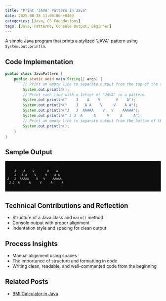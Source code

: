 ```yaml
---
title: "Print 'JAVA' Pattern in Java"
date: 2025-08-28 11:00:00 +0400
categories: [Java, CS Foundations]
tags: [Java, Patterns, Console Output, Beginner]
---
```


A simple Java program that prints a stylized "JAVA" pattern using `System.out.println`.

## Code Implementation

```java
public class JavaPattern {
    public static void main(String[] args) {
        // Print an empty line to separate output from the top of the screen
        System.out.println();
        // Print each line with a letter of "JAVA" in a pattern
        System.out.println("    J    A    V       V    A");
        System.out.println("    J   A A    V     V    A A");
        System.out.println("J   J  AAAAA    V   V    AAAAA");
        System.out.println(" J J  A     A     V     A     A");
        // Print an empty line to separate output from the bottom of the screen
        System.out.println();
    }
}
```

## Sample Output
![Console output showing the word JAVA printed in a stylized format](/assets/img/java-pattern.png) 

## Technical Contributions and Reflection
- Structure of a Java class and `main()` method
- Console output with proper alignment
- Indentation style and spacing for clean output

## Process Insights
- Manual alignment using spaces
- The importance of structure and formatting in code
- Writing clean, readable, and well-commented code from the beginning

## Related Posts
- [BMI Calculator in Java](https://anthony-reese.github.io/posts/2025-09-05-bmi-calculator-java.md)
